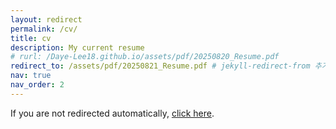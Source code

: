 ```yaml
---
layout: redirect
permalink: /cv/
title: cv
description: My current resume
# rurl: /Daye-Lee18.github.io/assets/pdf/20250820_Resume.pdf
redirect_to: /assets/pdf/20250821_Resume.pdf # jekyll-redirect-from 추가
nav: true
nav_order: 2
---
```


If you are not redirected automatically, [click here](/assets/pdf/20250821_Resume.pdf).

